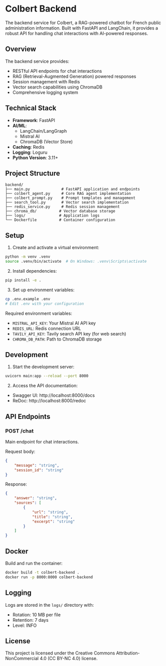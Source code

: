 # Colbert Backend

The backend service for Colbert, a RAG-powered chatbot for French public administration information. Built with FastAPI and LangChain, it provides a robust API for handling chat interactions with AI-powered responses.

## Overview

The backend service provides:
- RESTful API endpoints for chat interactions
- RAG (Retrieval-Augmented Generation) powered responses
- Session management with Redis
- Vector search capabilities using ChromaDB
- Comprehensive logging system

## Technical Stack

- **Framework**: FastAPI
- **AI/ML**: 
  - LangChain/LangGraph
  - Mistral AI
  - ChromaDB (Vector Store)
- **Caching**: Redis
- **Logging**: Loguru
- **Python Version**: 3.11+

## Project Structure

```
backend/
├── main.py              # FastAPI application and endpoints
├── colbert_agent.py     # Core RAG agent implementation
├── colbert_prompt.py    # Prompt templates and management
├── search_tool.py       # Vector search implementation
├── redis_service.py     # Redis session management
├── chroma_db/          # Vector database storage
├── logs/               # Application logs
└── Dockerfile          # Container configuration
```

## Setup

1. Create and activate a virtual environment:
```bash
python -m venv .venv
source .venv/bin/activate  # On Windows: .venv\Scripts\activate
```

2. Install dependencies:
```bash
pip install -e .
```

3. Set up environment variables:
```bash
cp .env.example .env
# Edit .env with your configuration
```

Required environment variables:
- `MISTRAL_API_KEY`: Your Mistral AI API key
- `REDIS_URL`: Redis connection URL
- `TAVILY_API_KEY`: Tavily search API key (for web search)
- `CHROMA_DB_PATH`: Path to ChromaDB storage

## Development

1. Start the development server:
```bash
uvicorn main:app --reload --port 8000
```

2. Access the API documentation:
- Swagger UI: http://localhost:8000/docs
- ReDoc: http://localhost:8000/redoc

## API Endpoints

### POST /chat
Main endpoint for chat interactions.

Request body:
```json
{
    "message": "string",
    "session_id": "string"
}
```

Response:
```json
{
    "answer": "string",
    "sources": [
        {
            "url": "string",
            "title": "string",
            "excerpt": "string"
        }
    ]
}
```

## Docker

Build and run the container:
```bash
docker build -t colbert-backend .
docker run -p 8000:8000 colbert-backend
```

## Logging

Logs are stored in the `logs/` directory with:
- Rotation: 10 MB per file
- Retention: 7 days
- Level: INFO

## License

This project is licensed under the Creative Commons Attribution-NonCommercial 4.0 (CC BY-NC 4.0) license. 
